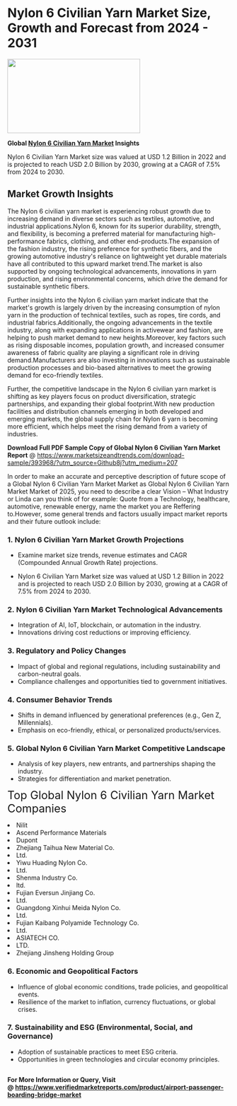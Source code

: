 <H1>Nylon 6 Civilian Yarn Market Size, Growth and Forecast from 2024 - 2031</H1><img class="aligncenter size-medium wp-image-584254" src="https://thirdeyenews.in/wp-content/uploads/2024/09/Global-Market-Research-300x168.jpeg" alt="" width="300" height="168" /><p><strong>Global&nbsp;<a href="https://www.marketsizeandtrends.com/download-sample/393968/?utm_source=Github8j?utm_medium=207">Nylon 6 Civilian Yarn Market</a> Insights</strong></p><p>Nylon 6 Civilian Yarn Market size was valued at USD 1.2 Billion in 2022 and is projected to reach USD 2.0 Billion by 2030, growing at a CAGR of 7.5% from 2024 to 2030.</p><p><h2>Market Growth Insights</h2> <p>The Nylon 6 civilian yarn market is experiencing robust growth due to increasing demand in diverse sectors such as textiles, automotive, and industrial applications.Nylon 6, known for its superior durability, strength, and flexibility, is becoming a preferred material for manufacturing high-performance fabrics, clothing, and other end-products.The expansion of the fashion industry, the rising preference for synthetic fibers, and the growing automotive industry's reliance on lightweight yet durable materials have all contributed to this upward market trend.The market is also supported by ongoing technological advancements, innovations in yarn production, and rising environmental concerns, which drive the demand for sustainable synthetic fibers.</p> <p>Further insights into the Nylon 6 civilian yarn market indicate that the market's growth is largely driven by the increasing consumption of nylon yarn in the production of technical textiles, such as ropes, tire cords, and industrial fabrics.Additionally, the ongoing advancements in the textile industry, along with expanding applications in activewear and fashion, are helping to push market demand to new heights.Moreover, key factors such as rising disposable incomes, population growth, and increased consumer awareness of fabric quality are playing a significant role in driving demand.Manufacturers are also investing in innovations such as sustainable production processes and bio-based alternatives to meet the growing demand for eco-friendly textiles.</p> <p>Further, the competitive landscape in the Nylon 6 civilian yarn market is shifting as key players focus on product diversification, strategic partnerships, and expanding their global footprint.With new production facilities and distribution channels emerging in both developed and emerging markets, the global supply chain for Nylon 6 yarn is becoming more efficient, which helps meet the rising demand from a variety of industries.</p> <p><span class=""><strong>Download Full PDF Sample Copy of Global Nylon 6 Civilian Yarn Market Report</strong> @ <a href="https://www.marketsizeandtrends.com/download-sample/393968/?utm_source=Github8j?utm_medium=207" target="_blank">https://www.marketsizeandtrends.com/download-sample/393968/?utm_source=Github8j?utm_medium=207</a></span></p><p>In order to make an accurate and perceptive description of future scope of a Global&nbsp;Nylon 6 Civilian Yarn Market Market as Global&nbsp;Nylon 6 Civilian Yarn Market Market of 2025, you need to describe a clear Vision &ndash; What Industry or Linda can you think of for example: Quote from a Technology, healthcare, automotive, renewable energy, name the market you are Reffering to.However, some general trends and factors usually impact market reports and their future outlook include:</p><h3>1.&nbsp;<strong>Nylon 6 Civilian Yarn Market Growth Projections</strong></h3><ul><li>Examine market size trends, revenue estimates and CAGR (Compounded Annual Growth Rate) projections.</li><li><p>Nylon 6 Civilian Yarn Market size was valued at USD 1.2 Billion in 2022 and is projected to reach USD 2.0 Billion by 2030, growing at a CAGR of 7.5% from 2024 to 2030.</p></li></ul><h3>2.&nbsp;<strong>Nylon 6 Civilian Yarn Market Technological Advancements</strong></h3><ul><li>Integration of AI, IoT, blockchain, or automation in the industry.</li><li>Innovations driving cost reductions or improving efficiency.</li></ul><h3>3.&nbsp;<strong>Regulatory and Policy Changes</strong></h3><ul><li>Impact of global and regional regulations, including sustainability and carbon-neutral goals.</li><li>Compliance challenges and opportunities tied to government initiatives.</li></ul><h3>4.&nbsp;<strong>Consumer Behavior Trends</strong></h3><ul><li>Shifts in demand influenced by generational preferences (e.g., Gen Z, Millennials).</li><li>Emphasis on eco-friendly, ethical, or personalized products/services.</li></ul><h3>5.&nbsp;<strong>Global Nylon 6 Civilian Yarn Market Competitive Landscape</strong></h3><ul><li>Analysis of key players, new entrants, and partnerships shaping the industry.</li><li>Strategies for differentiation and market penetration.</li></ul><p data-pm-slice="1 1 []"><span style="color: inherit; font-family: inherit; font-size: 25px;">Top Global Nylon 6 Civilian Yarn Market Companies</span></p><div class="" data-test-id=""><p><li>Nilit</li><li> Ascend Performance Materials</li><li> Dupont</li><li> Zhejiang Taihua New Material Co.</li><li> Ltd.</li><li> Yiwu Huading Nylon Co.</li><li> Ltd.</li><li> Shenma Industry Co.</li><li>ltd.</li><li> Fujian Eversun Jinjiang Co.</li><li> Ltd.</li><li> Guangdong Xinhui Meida Nylon Co.</li><li>Ltd.</li><li> Fujian Kaibang Polyamide Technology Co.</li><li> Ltd.</li><li> ASIATECH CO.</li><li> LTD.</li><li> Zhejiang Jinsheng Holding Group</li></p></div><h3>6.&nbsp;<strong>Economic and Geopolitical Factors</strong></h3><ul><li>Influence of global economic conditions, trade policies, and geopolitical events.</li><li>Resilience of the market to inflation, currency fluctuations, or global crises.</li></ul><h3>7.&nbsp;<strong>Sustainability and ESG (Environmental, Social, and Governance)</strong></h3><ul><li>Adoption of sustainable practices to meet ESG criteria.</li><li>Opportunities in green technologies and circular economy principles.</li></ul><h2><strong style="font-size: 14px;">For More Information or Query, Visit @&nbsp;</strong><a style="background-color: #ffffff; font-size: 14px;" href="https://www.marketsizeandtrends.com/report/nylon-6-civilian-yarn-market/" target="_blank">https://www.verifiedmarketreports.com/product/airport-passenger-boarding-bridge-market</a></h2>